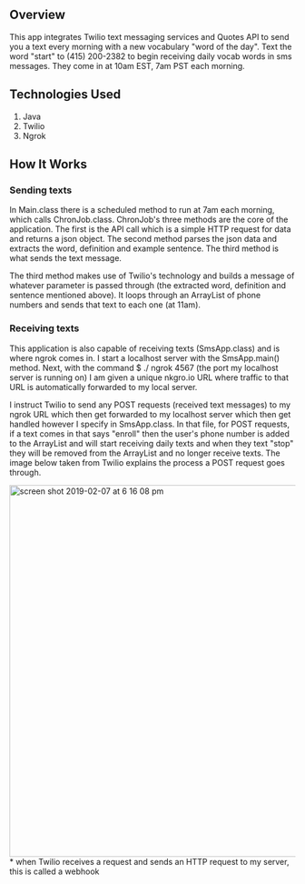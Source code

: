 ## Overview
This app integrates Twilio text messaging services and Quotes API to send you a text every morning with a new vocabulary "word of the day".
Text the word "start" to (415) 200-2382 to begin receiving daily vocab words in sms messages. They come in at 10am EST, 7am PST each morning.

## Technologies Used
1. Java
2. Twilio
3. Ngrok

## How It Works

### Sending texts
In Main.class there is a scheduled method to run at 7am each morning, which calls ChronJob.class. ChronJob's three methods are the core of the application.
The first is the API call which is a simple HTTP request for data and returns a json object.
The second method parses the json data and extracts the word, definition and example sentence.
The third method is what sends the text message.

The third method makes use of Twilio's technology and builds a message of whatever parameter is passed through (the extracted word, definition and sentence mentioned above). It loops through an ArrayList of phone numbers and sends that text to each one (at 11am). 

### Receiving texts
This application is also capable of receiving texts (SmsApp.class) and is where ngrok comes in. I start a localhost server with the SmsApp.main() method. Next, with the command $ ./ ngrok 4567 (the port my localhost server is running on) I am given a unique nkgro.io URL where traffic to that URL is automatically forwarded to my local server. 

I instruct Twilio to send any POST requests (received text messages) to my ngrok URL which then get forwarded to my localhost server which then get handled however I specify in SmsApp.class. In that file, for POST requests, if a text comes in that says "enroll" then the user's phone number is added to the ArrayList and will start receiving daily texts and when they text "stop" they will be removed from the ArrayList and no longer receive texts. The image below taken from Twilio explains the process a POST request goes through. 

<img width="654" alt="screen shot 2019-02-07 at 6 16 08 pm" src="https://user-images.githubusercontent.com/34493689/52455893-29596280-2b07-11e9-87ee-43a6ceff3ca6.png">
* when Twilio receives a request and sends an HTTP request to my server, this is called a webhook
